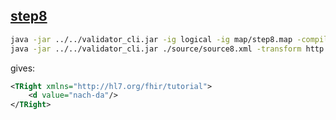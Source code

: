 ## [step8](http://hl8.org/fhir/mapping-tutorial.html#step8)

```bash
java -jar ../../validator_cli.jar -ig logical -ig map/step8.map -compile http://hl7.org/fhir/StructureMap/tutorial-step8 -version 5.0.0 -output map/step8.xml
java -jar ../../validator_cli.jar ./source/source8.xml -transform http://hl7.org/fhir/StructureMap/tutorial-step8 -version 5.0.0 -ig ./logical -ig ./map/step8.xml -output ./output.xml
```

gives:

```xml
<TRight xmlns="http://hl7.org/fhir/tutorial">
    <d value="nach-da"/>
</TRight>
```
